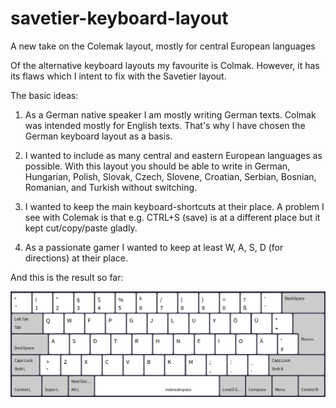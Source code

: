 # savetier-keyboard-layout
A new take on the Colemak layout, mostly for central European languages

Of the alternative keyboard layouts my favourite is Colmak. However, it has its flaws which I intent to fix with the Savetier layout.

The basic ideas:

1) As a German native speaker I am mostly writing German texts. Colmak was intended mostly for English texts. That's why I have chosen the German keyboard layout as a basis. 

2) I wanted to include as many central and eastern European languages as possible. With this layout you should be able to write in German, Hungarian, Polish, Slovak, Czech, Slovene, Croatian, Serbian, Bosnian, Romanian, and Turkish without switching.

3) I wanted to keep the main keyboard-shortcuts at their place. A problem I see with Colemak is that e.g. CTRL+S (save) is at a different place but it kept cut/copy/paste gladly. 

4) As a passionate gamer I wanted to keep at least W, A, S, D (for directions) at their place.

And this is the result so far:

![Level 1](https://raw.githubusercontent.com/savetier/savetier-keyboard-layout/main/savetier_keyb_layout_level1.png)
